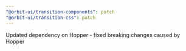 ```yaml
---
"@orbit-ui/transition-components": patch
"@orbit-ui/transition-css": patch
---
```


Updated dependency on Hopper - fixed breaking changes caused by Hopper
